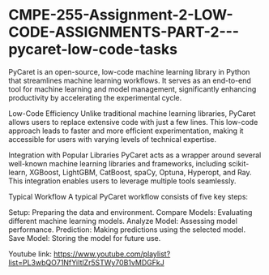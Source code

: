 # CMPE-255-Assignment-2-LOW-CODE-ASSIGNMENTS-PART-2---pycaret-low-code-tasks


PyCaret is an open-source, low-code machine learning library in Python that streamlines machine learning workflows. It serves as an end-to-end tool for machine learning and model management, significantly enhancing productivity by accelerating the experimental cycle.

Low-Code Efficiency
Unlike traditional machine learning libraries, PyCaret allows users to replace extensive code with just a few lines. This low-code approach leads to faster and more efficient experimentation, making it accessible for users with varying levels of technical expertise.

Integration with Popular Libraries
PyCaret acts as a wrapper around several well-known machine learning libraries and frameworks, including scikit-learn, XGBoost, LightGBM, CatBoost, spaCy, Optuna, Hyperopt, and Ray. This integration enables users to leverage multiple tools seamlessly.

Typical Workflow
A typical PyCaret workflow consists of five key steps:

Setup: Preparing the data and environment.
Compare Models: Evaluating different machine learning models.
Analyze Model: Assessing model performance.
Prediction: Making predictions using the selected model.
Save Model: Storing the model for future use.


Youtube link: https://www.youtube.com/playlist?list=PL3wbQO71NfYiItlZr5STWy70B1vMDGFkJ
